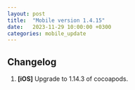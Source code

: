 ```yaml
---
layout: post
title:  "Mobile version 1.4.15"
date:   2023-11-29 10:00:00 +0300
categories: mobile_update
---
```


Changelog
---
1. **[iOS]** Upgrade to 1.14.3 of cocoapods.
